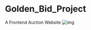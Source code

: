 # Golden_Bid_Project
A Frontend Auction Website 
![img](https://user-images.githubusercontent.com/103189160/228359610-25604c71-7ac6-4107-a372-715fe55d9eec.png)
